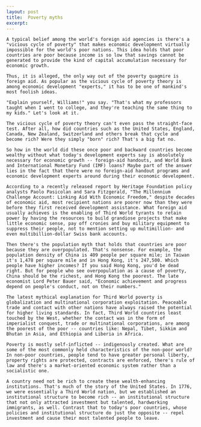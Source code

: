 ```yaml
---
layout: post
title:  Poverty myths
excerpt:
---
```




            

    

            

	A typical belief among the world's foreign aid agencies is there's a "vicious cycle of poverty" that makes economic development virtually impossible for the world's poor nations. This idea holds that poor countries are poor because income is so low that savings cannot be generated to provide the kind of capital accumulation necessary for economic growth. 

	Thus, it is alleged, the only way out of the poverty quagmire is foreign aid. As popular as the vicious cycle of poverty theory is among economic development "experts," it has to be one of mankind's most foolish ideas. 

	"Explain yourself, Williams!" you say. "That's what my professors taught when I went to college, and they're teaching the same thing to my kids." Let's look at it. 

	The vicious cycle of poverty theory can't even pass the straight-face test. After all, how did countries such as the United States, England, Canada, New Zealand, Switzerland and others break that cycle and become rich? Were they simply "born" rich? That's a big fat no. 

	So how in the world did these once poor and backward countries become wealthy without what today's development experts say is absolutely necessary for economic growth -- foreign-aid handouts, and World Bank and International Monetary Fund (IMF) loans? Maybe part of the answer lies in the fact that there were no foreign-aid handout programs and economic development experts around during their economic development. 

	According to a recently released report by Heritage Foundation policy analysts Paolo Pasicolan and Sara Fitzgerald, "The Millennium Challenge Account: Linking Aid With Economic Freedom," despite decades of economic aid, most recipient nations are poorer now than they were before they first received development assistance. What foreign aid usually achieves is the enabling of Third World tyrants to retain power by having the resources to build grandiose projects that make little economic sense, pay off cronies and buy military equipment to suppress their people, not to mention setting up multimillion- and even multibillion-dollar Swiss bank accounts. 

	Then there's the population myth that holds that countries are poor because they are overpopulated. That's nonsense. For example, the population density of China is 409 people per square mile; in Taiwan it's 1,478 per square mile and in Hong Kong, it's 247,500. Which people have higher incomes? If you said Hong Kong, you'd be dead right. But for people who see overpopulation as a cause of poverty, China should be the richest, and Hong Kong the poorest. The late economist Lord Peter Bauer said, "Economic achievement and progress depend on people's conduct, not on their numbers." 

	The latest mythical explanation for Third World poverty is globalization and multinational corporation exploitation. Peaceable trade and contact with other nations have always raised the potential for higher living standards. In fact, Third World countries least touched by the West, whether the contact was in the form of imperialist conquest, trade or multinational corporations, are among the poorest of the poor -- countries like: Nepal, Tibet, Sikkim and Bhutan in Asia, and Ethiopia and Liberia in Africa. 

	Poverty is mostly self-inflicted -- indigenously created. What are some of the most commonly held characteristics of the non-poor world? In non-poor countries, people tend to have greater personal liberty, property rights are protected, contracts are enforced, there's rule of law and there's a market-oriented economic system rather than a socialistic one. 

	A country need not be rich to create these wealth-enhancing institutions. That's much of the story of the United States. In 1776, we were essentially a Third World nation, but we established an institutional structure to become rich -- an institutional structure that not only attracted investment but talented, hardworking immigrants, as well. Contrast that to today's poor countries, whose policies and institutional structure do just the opposite -- repel investment and cause their most talented people to leave. 

        
